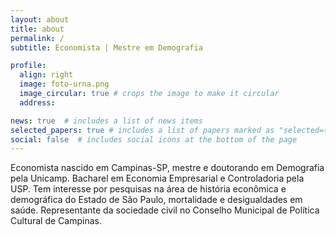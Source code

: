 ```yaml
---
layout: about
title: about
permalink: /
subtitle: Economista | Mestre em Demografia

profile:
  align: right
  image: foto-urna.png
  image_circular: true # crops the image to make it circular
  address: 

news: true  # includes a list of news items
selected_papers: true # includes a list of papers marked as "selected={true}"
social: false  # includes social icons at the bottom of the page
---
```


Economista nascido em Campinas-SP, mestre e doutorando em Demografia pela Unicamp. Bacharel em Economia Empresarial e Controladoria pela USP. Tem interesse por pesquisas na área de história econômica e demográfica do Estado de São Paulo, mortalidade e desigualdades em saúde. Representante da sociedade civil no Conselho Municipal de Política Cultural de Campinas.
